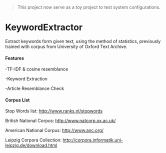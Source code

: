 > This project now serve as a toy project to test system configurations.

# KeywordExtractor
Extract keywords form given text, using the method of statistics, previously trained with corpus from University of Oxford Text Archive.

#### Features
  -TF-IDF & cosine resemblance

  -Keyword Extraction

  -Article Resemblance Check

#### Corpus List
  Stop Words list: http://www.ranks.nl/stopwords
 
  British National Corpus: http://www.natcorp.ox.ac.uk/ 

  American National Corpus: http://www.anc.org/ 

  Leipzig Corpora Collection: http://corpora.informatik.uni-leipzig.de/download.html
